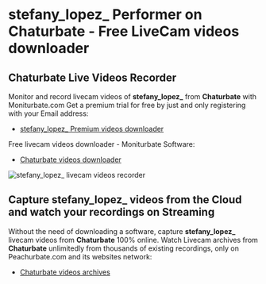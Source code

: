 # stefany_lopez_ Performer on Chaturbate - Free LiveCam videos downloader

## Chaturbate Live Videos Recorder

Monitor and record livecam videos of **stefany_lopez_** from **Chaturbate** with Moniturbate.com
Get a premium trial for free by just and only registering with your Email address:
* [stefany_lopez_ Premium videos downloader](https://moniturbate.com/request-demo-licence-key.html)

Free livecam videos downloader - Moniturbate Software:
* [Chaturbate videos downloader](https://moniturbate.com/moniturbate-download-software.html)

![stefany_lopez_ livecam videos recorder](https://peachurnet.com/templates/moniturbate-software.png)


## Capture stefany_lopez_ videos from the Cloud and watch your recordings on Streaming

Without the need of downloading a software, capture **stefany_lopez_** livecam videos from **Chaturbate** 100% online.
Watch Livecam archives from **Chaturbate** unlimitedly from thousands of existing recordings, only on Peachurbate.com and its websites network:
* [Chaturbate videos archives](https://peachurnet.com/)